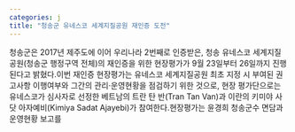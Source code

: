 ```yaml
---
categories: j
title: "청송군 유네스코 세계지질공원 재인증 도전"
---
```

청송군은 2017년 제주도에 이어 우리나라 2번째로 인증받은, 청송 유네스코 세계지질공원(청송군 행정구역 전체)의 재인증을 위한 현장평가가 9월 23일부터 26일까지 진행된다고 밝혔다.이번 재인증 현장평가는 유네스코 세계지질공원 최초 지정 시 부여된 권고사항 이행여부와 그간의 관리·운영현황을 점검하기 위한 것으로, 현장 평가단으로는 유네스코가 심사자로 선정한 베트남의 트란 탄 반(Tran Tan Van)과 이란의 키미야 사닷 아자예비(Kimiya Sadat Ajayebi)가 참여한다.현장평가는 윤경희 청송군수 면담과 운영현황 보고를